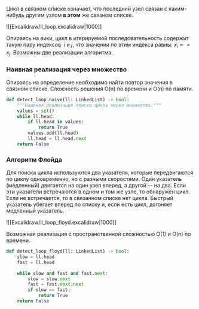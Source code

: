 Цикл в связном списке означает, что последний узел связан с каким-нибудь другим узлом **в этом** же связном списке.

![[Excalidraw/ll_loop.excalidraw|1000]]

Опираясь на вики, цикл в итерируемой последовательность содержит такую пару индексов  _i_ и _j_, что значения по этим индекса равны: $x_i == x_j$.
Возможны две реализации алгоритма.
### Наивная реализация через множество
Опираясь на определение необходимо найти повтор значения в связном списке. Сложность решения O(n) по времени и O(n) по памяти.
```python
def detect_loop_naive(ll: LinkedList) -> bool:
    """Наивная реализация поиска цикла через множество."""
    values = set()
    while ll.head:
        if ll.head in values:
            return True
        values.add(ll.head)
        ll.head = ll.head.next
    return False
```

### Алгоритм Флойда
Для поиска цикла используются два указателя, которые передвигаются по циклу одновременно, но с разными скоростями.
Один указатель (медленный) двигается на один узел вперед, а другой -- на два. 
Если эти указатели встречаются в одном и том же узле, то обнаружен цикл. Если не встречается, то в связанном списке нет цикла. 
Быстрый указатель убегает вперед по списку и, если есть цикл, догоняет медленный указатель.

![[Excalidraw/ll_loop_floyd.excalidraw|1000]]

Возможная реализация с пространственной сложностью O(1) и O(n) по времени.
```python
def detect_loop_floyd(ll: LinkedList) -> bool:
    slow = ll.head
    fast = ll.head

    while slow and fast and fast.next:
        slow = slow.next
        fast = fast.next.next
        if slow == fast:
            return True
    return False
```
